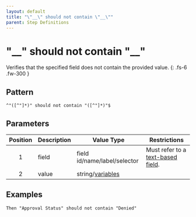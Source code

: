 ```yaml
---
layout: default
title: "\"__\" should not contain \"__\""
parent: Step Definitions
---
```


# "\_\_" should not contain "\_\_"

Verifies that the specified field does not contain the provided value.
{: .fs-6 .fw-300 }

## Pattern

```
^"([^"]*)" should not contain "([^"]*)"$
```

## Parameters

| Position | Description | Value Type                            | Restrictions                                                                             |
| :------: | ----------- | ------------------------------------- | ---------------------------------------------------------------------------------------- |
|    1     | field       | field id/name/label/selector          | Must refer to a [text-based field]({{site.baseurl}}/field_types.html#text-based-fields). |
|    2     | value       | string/[variables](../variables.html) |                                                                                          |

## Examples

```gherkin
Then "Approval Status" should not contain "Denied"
```